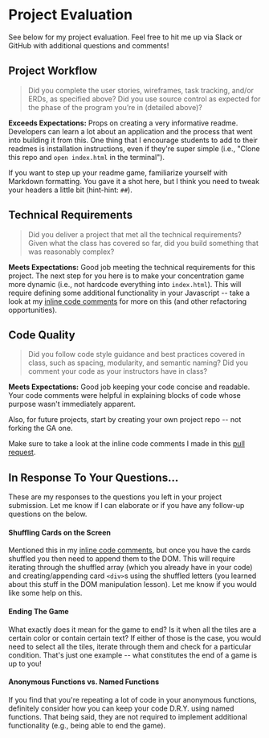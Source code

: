 # Project Evaluation

See below for my project evaluation. Feel free to hit me up via Slack or GitHub with additional questions and comments!

## Project Workflow

> Did you complete the user stories, wireframes, task tracking, and/or ERDs, as specified above? Did you use source control as expected for the phase of the program you’re in (detailed above)?

**Exceeds Expectations:** Props on creating a very informative readme. Developers can learn a lot about an application and the process that went into building it from this. One thing that I encourage students to add to their readmes is installation instructions, even if they're super simple (i.e., "Clone this repo and `open index.html` in the terminal").

If you want to step up your readme game, familiarize yourself with Markdown formatting. You gave it a shot here, but I think you need to tweak your headers a little bit (hint-hint: `##`).

## Technical Requirements

> Did you deliver a project that met all the technical requirements? Given what the class has covered so far, did you build something that was reasonably complex?  

**Meets Expectations:** Good job meeting the technical requirements for this project. The next step for you here is to make your concentration game more dynamic (i.e., not hardcode everything into `index.html`). This will require defining some additional functionality in your Javascript -- take a look at my [inline code comments](https://github.com/aklein916/project1/pull/1) for more on this (and other refactoring opportunities).

## Code Quality

> Did you follow code style guidance and best practices covered in class, such as spacing, modularity, and semantic naming? Did you comment your code as your instructors have in class?  

**Meets Expectations:** Good job keeping your code concise and readable. Your code comments were helpful in explaining blocks of code whose purpose wasn't immediately apparent.

Also, for future projects, start by creating your own project repo -- not forking the GA one.

Make sure to take a look at the inline code comments I made in this [pull request](https://github.com/aklein916/project1/pull/1).

## In Response To Your Questions...

These are my responses to the questions you left in your project submission. Let me know if I can elaborate or if you have any follow-up questions on the below.

#### Shuffling Cards on the Screen

Mentioned this in my [inline code comments](https://github.com/aklein916/project1/pull/1), but once you have the cards shuffled you then need to append them to the DOM. This will require iterating through the shuffled array (which you already have in your code) and creating/appending card `<div>`s using the shuffled letters (you learned about this stuff in the DOM manipulation lesson). Let me know if you would like some help on this.

#### Ending The Game

What exactly does it mean for the game to end? Is it when all the tiles are a certain color or contain certain text? If either of those is the case, you would need to select all the tiles, iterate through them and check for a particular condition. That's just one example -- what constitutes the end of a game is up to you!

#### Anonymous Functions vs. Named Functions

If you find that you're repeating a lot of code in your anonymous functions, definitely consider how you can keep your code D.R.Y. using named functions. That being said, they are not required to implement additional functionality (e.g., being able to end the game).
